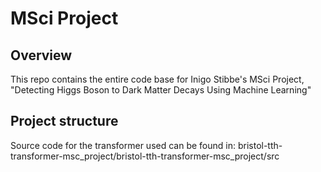 # **MSci Project**

## **Overview**
This repo contains the entire code base for Inigo Stibbe's MSci Project, "Detecting Higgs Boson to Dark Matter Decays Using Machine Learning"

## **Project structure**

Source code for the transformer used can be found in:
bristol-tth-transformer-msc_project/bristol-tth-transformer-msc_project/src

